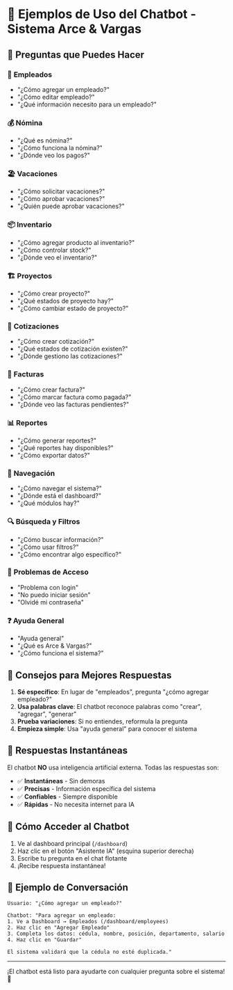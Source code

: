 # 🤖 Ejemplos de Uso del Chatbot - Sistema Arce & Vargas

## 📝 Preguntas que Puedes Hacer

### 👥 **Empleados**
- "¿Cómo agregar un empleado?"
- "¿Cómo editar empleado?"
- "¿Qué información necesito para un empleado?"

### 💰 **Nómina**
- "¿Qué es nómina?"
- "¿Cómo funciona la nómina?"
- "¿Dónde veo los pagos?"

### 🏖️ **Vacaciones**
- "¿Cómo solicitar vacaciones?"
- "¿Cómo aprobar vacaciones?"
- "¿Quién puede aprobar vacaciones?"

### 📦 **Inventario**
- "¿Cómo agregar producto al inventario?"
- "¿Cómo controlar stock?"
- "¿Dónde veo el inventario?"

### 🏗️ **Proyectos**
- "¿Cómo crear proyecto?"
- "¿Qué estados de proyecto hay?"
- "¿Cómo cambiar estado de proyecto?"

### 💼 **Cotizaciones**
- "¿Cómo crear cotización?"
- "¿Qué estados de cotización existen?"
- "¿Dónde gestiono las cotizaciones?"

### 🧾 **Facturas**
- "¿Cómo crear factura?"
- "¿Cómo marcar factura como pagada?"
- "¿Dónde veo las facturas pendientes?"

### 📊 **Reportes**
- "¿Cómo generar reportes?"
- "¿Qué reportes hay disponibles?"
- "¿Cómo exportar datos?"

### 🧭 **Navegación**
- "¿Cómo navegar el sistema?"
- "¿Dónde está el dashboard?"
- "¿Qué módulos hay?"

### 🔍 **Búsqueda y Filtros**
- "¿Cómo buscar información?"
- "¿Cómo usar filtros?"
- "¿Cómo encontrar algo específico?"

### 🔐 **Problemas de Acceso**
- "Problema con login"
- "No puedo iniciar sesión"
- "Olvidé mi contraseña"

### ❓ **Ayuda General**
- "Ayuda general"
- "¿Qué es Arce & Vargas?"
- "¿Cómo funciona el sistema?"

## 🎯 **Consejos para Mejores Respuestas**

1. **Sé específico**: En lugar de "empleados", pregunta "¿cómo agregar empleado?"
2. **Usa palabras clave**: El chatbot reconoce palabras como "crear", "agregar", "generar"
3. **Prueba variaciones**: Si no entiendes, reformula la pregunta
4. **Empieza simple**: Usa "ayuda general" para conocer el sistema

## 🚀 **Respuestas Instantáneas**

El chatbot **NO** usa inteligencia artificial externa. Todas las respuestas son:
- ✅ **Instantáneas** - Sin demoras
- ✅ **Precisas** - Información específica del sistema
- ✅ **Confiables** - Siempre disponible
- ✅ **Rápidas** - No necesita internet para IA

## 📱 **Cómo Acceder al Chatbot**

1. Ve al dashboard principal (`/dashboard`)
2. Haz clic en el botón "Asistente IA" (esquina superior derecha)
3. Escribe tu pregunta en el chat flotante
4. ¡Recibe respuesta instantánea!

## 🔧 **Ejemplo de Conversación**

```
Usuario: "¿Cómo agregar un empleado?"

Chatbot: "Para agregar un empleado:
1. Ve a Dashboard → Empleados (/dashboard/employees)
2. Haz clic en "Agregar Empleado"
3. Completa los datos: cédula, nombre, posición, departamento, salario
4. Haz clic en "Guardar"

El sistema validará que la cédula no esté duplicada."
```

---

¡El chatbot está listo para ayudarte con cualquier pregunta sobre el sistema! 🎉